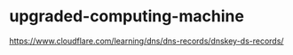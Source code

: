 # upgraded-computing-machine
https://www.cloudflare.com/learning/dns/dns-records/dnskey-ds-records/
